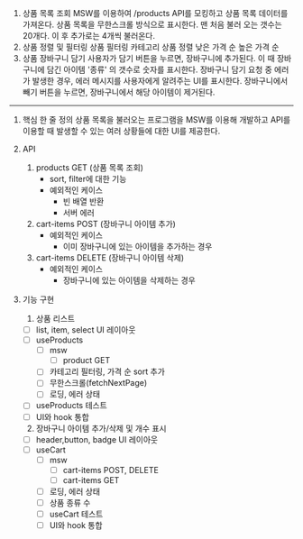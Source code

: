 1. 상품 목록 조회
   MSW를 이용하여 /products API를 모킹하고 상품 목록 데이터를 가져온다.
   상품 목록을 무한스크롤 방식으로 표시한다.
   맨 처음 불러 오는 갯수는 20개다.
   이 후 추가로는 4개씩 불러온다.
2. 상품 정렬 및 필터링
   상품 필터링
   카테고리
   상품 정렬
   낮은 가격 순
   높은 가격 순
3. 상품 장바구니 담기
   사용자가 담기 버튼을 누르면, 장바구니에 추가된다. 이 때 장바구니에 담긴 아이템 '종류' 의 갯수로 숫자를 표시한다.
   장바구니 담기 요청 중 에러가 발생한 경우, 에러 메시지를 사용자에게 알려주는 UI를 표시한다.
   장바구니에서 빼기 버튼을 누르면, 장바구니에서 해당 아이템이 제거된다.

---

1. 핵심 한 줄 정의
   상품 목록을 불러오는 프로그램을 MSW를 이용해 개발하고 API를 이용할 때 발생할 수 있는 여러 상황들에 대한 UI를 제공한다.

2. API

   1. products GET (상품 목록 조회)
      - sort, filter에 대한 기능
      - 예외적인 케이스
        - 빈 배열 반환
        - 서버 에러
   2. cart-items POST (장바구니 아이템 추가)
      - 예외적인 케이스
        - 이미 장바구니에 있는 아이템을 추가하는 경우
   3. cart-items DELETE (장바구니 아이템 삭제)
      - 예외적인 케이스
        - 장바구니에 있는 아이템을 삭제하는 경우

3. 기능 구현
   1. 상품 리스트
   - [ ] list, item, select UI 레이아웃
   - [ ] useProducts
     - [ ] msw
       - [ ] product GET
     - [ ] 카테고리 필터링, 가격 순 sort 추가
     - [ ] 무한스크롤(fetchNextPage)
     - [ ] 로딩, 에러 상태
   - [ ] useProducts 테스트
   - [ ] UI와 hook 통합
   2. 장바구니 아이템 추가/삭제 및 개수 표시
   - [ ] header,button, badge UI 레이아웃
   - [ ] useCart
     - [ ] msw
       - [ ] cart-items POST, DELETE
       - [ ] cart-items GET
     - [ ] 로딩, 에러 상태
     - [ ] 상품 종류 수
     - [ ] useCart 테스트
     - [ ] UI와 hook 통합
